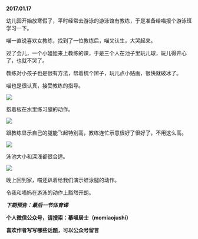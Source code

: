 
          
            
**2017.01.17**

幼儿园开始放寒假了，平时经常去游泳的游泳馆有教练，于是准备给喵报个游泳班学习一下。

喵一直说喜欢女教练，找到了一位教练后，喵又认生，大哭起来。

过了会儿，一个小姐姐来上教练的课，于是三个人在池子里玩儿球，玩儿得开心了，也就不哭了。

教练对小孩子也是很有方法，帮着梳个辫子，玩儿点小贴画，很快就破冰了。

喵也是很认真，接受教练的指导。




![](//upload-images.jianshu.io/upload_images/51001-ad9af0c7a717aacc.jpg)




抱着板在水里练习腿的动作。




![](//upload-images.jianshu.io/upload_images/51001-101421a514f0cbf8.jpg)




跟教练显示自己的腿能飞起特别高，教练连忙示意很好了很好了，不用这么高。




![](//upload-images.jianshu.io/upload_images/51001-aa9e4572dfe7808b.jpg)




泳池大小和深浅都很合适。




![](//upload-images.jianshu.io/upload_images/51001-462dc72220c2dbbd.jpg)




晚上回到家，喵还趴着给我们演示蛙泳腿的动作。

令我和喵妈在游泳的动作上豁然开朗。


***下期预告：最后一节体育课***


**个人微信公众号，请搜索：摹喵居士（momiaojushi）**

**喜欢作者写写哪些话题，可以公众号留言**

          
        